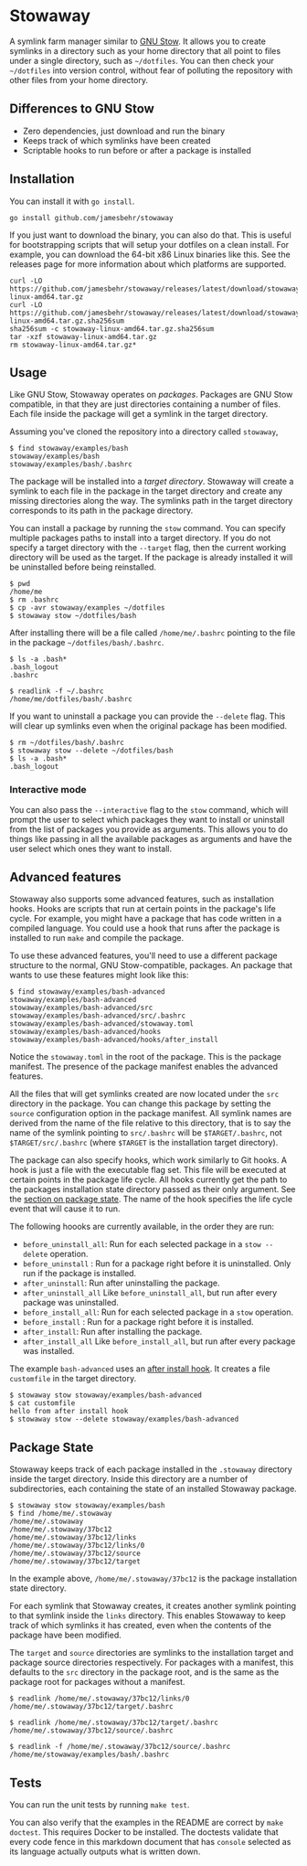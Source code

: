 # Stowaway
A symlink farm manager similar to [GNU Stow]. It allows you to create symlinks
in a directory such as your home directory that all point to files under a
single directory, such as `~/dotfiles`. You can then check your `~/dotfiles`
into version control, without fear of polluting the repository with other files
from your home directory.

[GNU Stow]: https://www.gnu.org/software/stow/

## Differences to GNU Stow
- Zero dependencies, just download and run the binary
- Keeps track of which symlinks have been created
- Scriptable hooks to run before or after a package is installed

## Installation
You can install it with `go install`.

    go install github.com/jamesbehr/stowaway

If you just want to download the binary, you can also do that. This is useful
for bootstrapping scripts that will setup your dotfiles on a clean install. For
example, you can download the 64-bit x86 Linux binaries like this. See the
releases page for more information about which platforms are supported.

    curl -LO  https://github.com/jamesbehr/stowaway/releases/latest/download/stowaway-linux-amd64.tar.gz
    curl -LO  https://github.com/jamesbehr/stowaway/releases/latest/download/stowaway-linux-amd64.tar.gz.sha256sum
    sha256sum -c stowaway-linux-amd64.tar.gz.sha256sum
    tar -xzf stowaway-linux-amd64.tar.gz
    rm stowaway-linux-amd64.tar.gz*

## Usage
Like GNU Stow, Stowaway operates on *packages*. Packages are GNU Stow
compatible, in that they are just directories containing a number of files.
Each file inside the package will get a symlink in the target directory.

Assuming you've cloned the repository into a directory called `stowaway`,

```console
$ find stowaway/examples/bash
stowaway/examples/bash
stowaway/examples/bash/.bashrc
```

The package will be installed into a *target directory*. Stowaway will create a
symlink to each file in the package in the target directory and create any
missing directories along the way. The symlinks path in the target directory
corresponds to its path in the package directory.

You can install a package by running the `stow` command. You can specify
multiple packages paths to install into a target directory. If you do not
specify a target directory with the `--target` flag, then the current working
directory will be used as the target. If the package is already installed it
will be uninstalled before being reinstalled.

```console
$ pwd
/home/me
$ rm .bashrc
$ cp -avr stowaway/examples ~/dotfiles
$ stowaway stow ~/dotfiles/bash
```

After installing there will be a file called `/home/me/.bashrc` pointing to the
file in the package `~/dotfiles/bash/.bashrc`.

```console
$ ls -a .bash*
.bash_logout
.bashrc

$ readlink -f ~/.bashrc
/home/me/dotfiles/bash/.bashrc
```

If you want to uninstall a package you can provide the `--delete` flag. This
will clear up symlinks even when the original package has been modified.

```console
$ rm ~/dotfiles/bash/.bashrc
$ stowaway stow --delete ~/dotfiles/bash
$ ls -a .bash*
.bash_logout
```

### Interactive mode
You can also pass the `--interactive` flag to the `stow` command, which will
prompt the user to select which packages they want to install or uninstall from
the list of packages you provide as arguments. This allows you to do things
like passing in all the available packages as arguments and have the user
select which ones they want to install.

## Advanced features
Stowaway also supports some advanced features, such as installation hooks.
Hooks are scripts that run at certain points in the package's life cycle. For
example, you might have a package that has code written in a compiled language.
You could use a hook that runs after the package is installed to run `make` and
compile the package.

To use these advanced features, you'll need to use a different package
structure to the normal, GNU Stow-compatible, packages. An package that wants
to use these features might look like this:

```console
$ find stowaway/examples/bash-advanced
stowaway/examples/bash-advanced
stowaway/examples/bash-advanced/src
stowaway/examples/bash-advanced/src/.bashrc
stowaway/examples/bash-advanced/stowaway.toml
stowaway/examples/bash-advanced/hooks
stowaway/examples/bash-advanced/hooks/after_install
```

Notice the `stowaway.toml` in the root of the package. This is the package
manifest. The presence of the package manifest enables the advanced features.

All the files that will get symlinks created are now located under the `src`
directory in the package. You can change this package by setting the `source`
configuration option in the package manifest. All symlink names are derived
from the name of the file relative to this directory, that is to say the name
of the symlink pointing to `src/.bashrc` will be `$TARGET/.bashrc`, not
`$TARGET/src/.bashrc` (where `$TARGET` is the installation target directory).

The package can also specify hooks, which work similarly to Git hooks. A hook
is just a file with the executable flag set. This file will be executed at
certain points in the package life cycle. All hooks currently get the path to
the packages installation state directory passed as their only argument. See
the [section on package state](#package-state). The name of the hook specifies
the life cycle event that will cause it to run.

The following hoooks are currently available, in the order they are run:

- `before_uninstall_all`: Run for each selected package in a `stow --delete`
operation.
- `before_uninstall` : Run for a package right before it is uninstalled. Only run
if the package is installed.
- `after_uninstall`: Run after uninstalling the package.
- `after_uninstall_all` Like `before_uninstall_all`, but run after every package
was uninstalled.
- `before_install_all`: Run for each selected package in a `stow` operation.
- `before_install` : Run for a package right before it is installed.
- `after_install`: Run after installing the package.
- `after_install_all` Like `before_install_all`, but run after every package
was installed.

The example `bash-advanced` uses an [after install
hook](examples/bash-advanced/hooks/after_install). It creates a file
`customfile` in the target directory.

```console
$ stowaway stow stowaway/examples/bash-advanced
$ cat customfile
hello from after install hook
$ stowaway stow --delete stowaway/examples/bash-advanced
```

## Package State
Stowaway keeps track of each package installed in the `.stowaway` directory
inside the target directory. Inside this directory are a number of
subdirectories, each containing the state of an installed Stowaway package.

```console
$ stowaway stow stowaway/examples/bash
$ find /home/me/.stowaway
/home/me/.stowaway
/home/me/.stowaway/37bc12
/home/me/.stowaway/37bc12/links
/home/me/.stowaway/37bc12/links/0
/home/me/.stowaway/37bc12/source
/home/me/.stowaway/37bc12/target
```

In the example above, `/home/me/.stowaway/37bc12` is the package installation
state directory.

For each symlink that Stowaway creates, it creates another symlink pointing to
that symlink inside the `links` directory. This enables Stowaway to keep track
of which symlinks it has created, even when the contents of the package have
been modified.

The `target` and `source` directories are symlinks to the installation target
and package source directories respectively. For packages with a manifest, this
defaults to the `src` directory in the package root, and is the same as the
package root for packages without a manifest.

```console
$ readlink /home/me/.stowaway/37bc12/links/0
/home/me/.stowaway/37bc12/target/.bashrc

$ readlink /home/me/.stowaway/37bc12/target/.bashrc
/home/me/.stowaway/37bc12/source/.bashrc

$ readlink -f /home/me/.stowaway/37bc12/source/.bashrc
/home/me/stowaway/examples/bash/.bashrc
```

## Tests
You can run the unit tests by running `make test`.

You can also verify that the examples in the README are correct by `make
doctest`. This requires Docker to be installed. The doctests validate that
every code fence in this markdown document that has `console` selected as its
language actually outputs what is written down.
